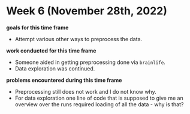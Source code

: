 # Week 6 (November 28th, 2022)

**goals for this time frame**
- Attempt various other ways to preprocess the data.

**work conducted for this time frame**
- Someone aided in getting preprocessing done via `brainlife`.
- Data exploration was continued. 

**problems encountered during this time frame**
- Preprocessing still does not work and I do not know why. 
- For data exploration one line of code that is supposed to give me an overview over the runs required loading of all the data - why is that?